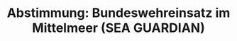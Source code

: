 ---
abstimmung:
  abstimmung: 3
  bundestagssitzung: 23
  legislaturperiode: 19
categories:
- Todo
data:
- title: Abstimmungsergebnis 20180322_3-data.pdf
  url: /res/2021-btw/abstimmungsergebnisse/20180322_3-data.pdf
- title: Abstimmungsergebnis 20180322_3_xls-data.xls
  url: /res/2021-btw/abstimmungsergebnisse/20180322_3_xls-data.xls
- title: Abstimmungsergebnis 20180322_3_xls-datacsv
  url: /res/2021-btw/abstimmungsergebnisse/csv/20180322_3_xls-datacsv
ergebnis:
  afd:
    enthaltung: 2
    gesamt: 92
    ja: 0
    nein: 80
    nichtabgegeben: 10
    ungueltig: 0
  bü90/gr:
    enthaltung: 3
    gesamt: 67
    ja: 0
    nein: 60
    nichtabgegeben: 4
    ungueltig: 0
  cdu/csu:
    enthaltung: 0
    gesamt: 246
    ja: 222
    nein: 0
    nichtabgegeben: 24
    ungueltig: 0
  die linke.:
    enthaltung: 0
    gesamt: 69
    ja: 0
    nein: 52
    nichtabgegeben: 17
    ungueltig: 0
  fdp:
    enthaltung: 0
    gesamt: 80
    ja: 78
    nein: 0
    nichtabgegeben: 2
    ungueltig: 0
  file: 20180322_3_xls-data.xls
  fraktionslos:
    enthaltung: 0
    gesamt: 2
    ja: 0
    nein: 2
    nichtabgegeben: 0
    ungueltig: 0
  spd:
    enthaltung: 1
    gesamt: 153
    ja: 136
    nein: 3
    nichtabgegeben: 13
    ungueltig: 0
layout: abstimmung
links:
- title: Link zu bundestag.de
  url: https://www.bundestag.de/parlament/plenum/abstimmung/abstimmung?id=507
preview: 'Deutscher Bundestag


  23. Sitzung des Deutschen Bundestages

  am Donnerstag, 22. März 2018


  Endgültiges Ergebnis der Namentlichen Abstimmung Nr. 3


  Beschlussempfehlung des Auswärtigen Ausschusses (3. Ausschuss) zu dem Antrag der

  Bundesregierung

  Fortsetzung der Beteiligung bewaffneter deutscher Streitkräfte an der NATO-geführten

  Maritimen Sicherheitsoperation SEA GUARDIAN im Mittelmeer

  Drs. 19/1097 und 19/1302'
tags:
- Todo
title: 'Abstimmung: Bundeswehreinsatz im Mittelmeer (SEA GUARDIAN)'
---